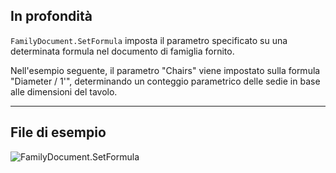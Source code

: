 ## In profondità
`FamilyDocument.SetFormula` imposta il parametro specificato su una determinata formula nel documento di famiglia fornito.

Nell'esempio seguente, il parametro "Chairs" viene impostato sulla formula "Diameter / 1'", determinando un conteggio parametrico delle sedie in base alle dimensioni del tavolo.
___
## File di esempio

![FamilyDocument.SetFormula](./Revit.Application.FamilyDocument.SetFormula_img.jpg)
